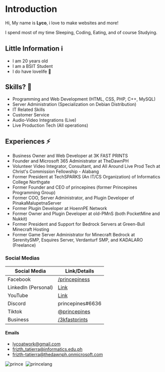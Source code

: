 # Introduction
Hi, My name is **Lyco**, i love to make websites and more!

I spend most of my time Sleeping, Coding, Eating, and of course Studying.

## Little Information ℹ
- I am 20 years old
- I am a BSIT Student
- I do have lovelife 💚

## Skills? 🤔
- Programming and Web Development (HTML, CSS, PHP, C++, MySQL)
- Server Administration (Specialization on Debian Distribution)
- IT Related Skills
- Customer Service
- Audio-Video Integrations (Live)
- Live Production Tech (All operations)

## Experiences ⚡
- Business Owner and Web Developer at 3K FAST PRINTS
- Founder and Microsoft 365 Administrator at TheDawnPH
- Volunteer Video Integrator, Consultant, and All Around Live Prod Tech at Christ's Commission Fellowship - Alabang
- Former President at TechSPARKS (An IT/CS Organization) of Informatics College Northgate
- Former Founder and CEO of princepines (former Princepines Programming Group)
- Former COO, Server Administrator, and Plugin Developer of PinakaMalupetnaServer
- Former Plugin Developer at HoennPE Network
- Former Owner and Plugin Developer at old-PMnS (both PocketMine and Nukkit)
- Former President and Support for Bedrock Servers at Green-Bull Minecraft Hosting
- Former Game Server Administrator for Minecraft Bedrock at SerenitySMP, Esquires Server, Verdanturf SMP, and KADALARO (Freelance)


### Social Medias
| Social Media | Link/Details |
| ----------- | ----------- |
| Facebook  | <a href="https://fb.me/princepiness">/princepiness</a>
| LinkedIn (Personal) | [Link](https://www.linkedin.com/in/Lycol50/)
| YouTube | <a href="https://www.youtube.com/@princepines">Link</a>
| Discord | princepines#6636 |
| Tiktok | <a href="https://tiktok.com/@princepines">@princepines</a>
| Business | <a href="https://fb.me/3kfastprints">/3kfastprints</a>

#### Emails
- lycoatwork@gmail.com
- frizth_tatierra@informatics.edu.ph
- frizth-tatierra@thedawnph.onmicrosoft.com

![prince](https://github-readme-stats.vercel.app/api?username=Lycol50&show_icons=true&theme=transparent&count_private=true)&nbsp;
![princelang](https://github-readme-stats.vercel.app/api/top-langs/?username=Lycol50&layout=compact&theme=transparent&count_private=true)

<!--
**Lycol50/Lycol50** is a ✨ _special_ ✨ repository because its `README.md` (this file) appears on your GitHub profile.

Here are some ideas to get you started:

- 🔭 I’m currently working on ...
- 🌱 I’m currently learning ...
- 👯 I’m looking to collaborate on ...
- 🤔 I’m looking for help with ...
- 💬 Ask me about ...
- 📫 How to reach me: ...
- 😄 Pronouns: ...
- ⚡ Fun fact: ...
-->
